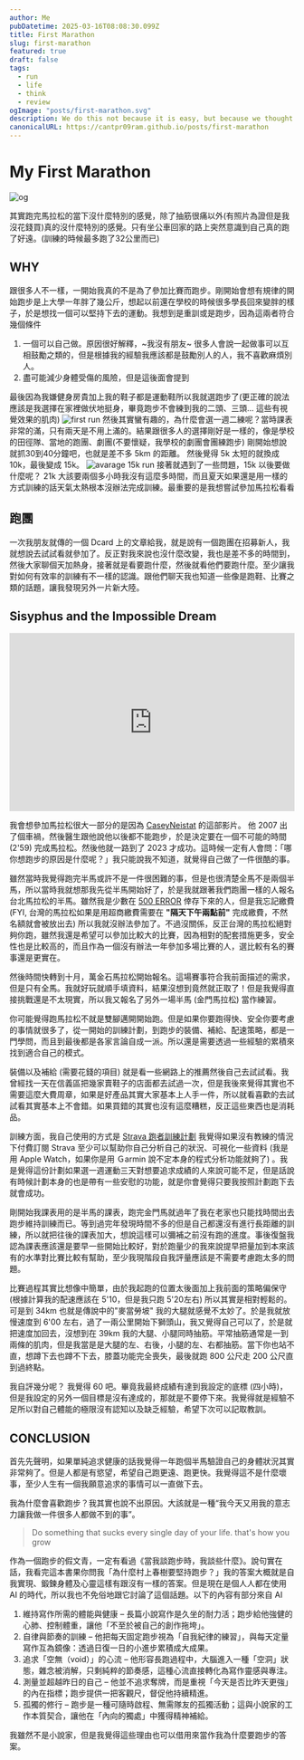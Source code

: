 ```yaml
---
author: Me
pubDatetime: 2025-03-16T08:08:30.099Z
title: First Marathon
slug: first-marathon
featured: true
draft: false
tags:
  - run
  - life
  - think
  - review
ogImage: "posts/first-marathon.svg"
description: We do this not because it is easy, but because we thought it would be easy
canonicalURL: https://cantpr09ram.github.io/posts/first-marathon
---
```


# My First Marathon

![og](./og.svg)

其實跑完馬拉松的當下沒什麼特別的感覺，除了抽筋很痛以外(有照片為證但是我沒花錢買)真的沒什麼特別的感覺。只有坐公車回家的路上突然意識到自己真的跑了好遠。(訓練的時候最多跑了32公里而已)

## WHY

跟很多人不一樣，一開始我真的不是為了參加比賽而跑步。剛開始會想有規律的開始跑步是上大學一年胖了幾公斤，想起以前還在學校的時候很多學長回來變胖的樣子，於是想找一個可以堅持下去的運動。我想到是重訓或是跑步，因為這兩者符合幾個條件

1. 一個可以自己做。原因很好解釋，~我沒有朋友~ 很多人會說一起做事可以互相鼓勵之類的，但是根據我的經驗我應該都是鼓勵別人的人，我不喜歡麻煩別人。
2. 盡可能減少身體受傷的風險，但是這後面會提到

最後因為我嫌健身房貴加上我的鞋子都是運動鞋所以我就選跑步了(更正確的說法應該是我選擇在家裡做伏地挺身，畢竟跑步不會練到我的二頭、三頭... 這些有視覺效果的肌肉)
![first run](./first.jpg)
然後其實蠻有趣的，為什麼會選一週二練呢？當時課表非常的滿，只有兩天是不用上滿的。結果跟很多人的選擇剛好是一樣的，像是學校的田徑隊、當地的跑團、劇團(不要懷疑，我學校的劇團會團練跑步) 剛開始想說就抓30到40分鐘吧，也就是差不多 5km 的距離。
然後覺得 5k 太短的就換成 10k，最後變成 15k。
![avarage 15k run](./15k.jpg)
接著就遇到了一些問題，15k 以後要做什麼呢？ 21k 大該要兩個多小時我沒有這麼多時間，而且夏天如果還是用一樣的方式訓練的話天氣太熱根本沒辦法完成訓練。最重要的是我想嘗試參加馬拉松看看

## 跑團

一次我朋友就傳的一個 Dcard 上的文章給我，就是說有一個跑團在招募新人，我就想說去試試看就參加了。反正對我來說也沒什麼改變，我也是差不多的時間到，然後大家聊個天加熱身，接著就是看要跑什麼，然後就看他們要跑什麼。至少讓我對如何有效率的訓練有不一樣的認識。跟他們聊天我也知道一些像是跑鞋、比賽之類的話題，讓我發現另外一片新大陸。

## Sisyphus and the Impossible Dream

<div style="display: flex; justify-content: center;">
  <iframe width="560" height="315" src="https://www.youtube.com/embed/9IiTdSnmS7E?si=ElC5ZmzLIMqOg9uP" title="YouTube video player" frameborder="0" allow="accelerometer; autoplay; clipboard-write; encrypted-media; gyroscope; picture-in-picture; web-share" referrerpolicy="strict-origin-when-cross-origin" allowfullscreen></iframe>
</div>

我會想參加馬拉松很大一部分的是因為 [CaseyNeistat](https://www.youtube.com/@casey) 的這部影片。 他 2007 出了個車禍，然後醫生跟他說他以後都不能跑步，於是決定要在一個不可能的時間 (2'59) 完成馬拉松。然後他就一路到了 2023 才成功。這時候一定有人會問：「哪你想跑步的原因是什麼呢？」我只能說我不知道，就覺得自己做了一件很酷的事。

雖然當時我覺得跑完半馬或許不是一件很困難的事，但是也很清楚全馬不是兩個半馬，所以當時我就想那我先從半馬開始好了，於是我就跟著我們跑團一樣的人報名台北馬拉松的半馬。雖然我是少數在 [500 ERROR](https://www.instagram.com/p/C_4gz0sTSQl/) 倖存下來的人，但是我忘記繳費 (FYI, 台灣的馬拉松如果是用超商繳費需要在 **"隔天下午兩點前"** 完成繳費，不然名額就會被放出去) 所以我就沒辦法參加了。不過沒關係，反正台灣的馬拉松絕對夠你跑，雖然我還是希望可以參加比較大的比賽，因為相對的配套措施更多，安全性也是比較高的，而且作為一個沒有辦法一年參加多場比賽的人，選比較有名的賽事還是更實在。

然後時間快轉到十月，萬金石馬拉松開始報名。這場賽事符合我前面描述的需求，但是只有全馬。我就好玩就順手填資料，結果沒想到竟然就正取了！但是我覺得直接挑戰還是不太現實，所以我又報名了另外一場半馬 (金門馬拉松) 當作練習。

你可能覺得跑馬拉松不就是雙腳邁開開始跑。但是如果你要跑得快、安全你要考慮的事情就很多了，從一開始的訓練計劃，到跑步的裝備、補給、配速策略，都是一門學問，而且到最後都是各家言論自成一派。所以還是需要透過一些經驗的累積來找到適合自己的模式。

裝備以及補給 (需要花錢的項目) 就是看一些網路上的推薦然後自己去試試看。我曾經找一天在信義區把幾家賣鞋子的店面都去試過一次，但是我後來覺得其實也不需要這麼大費周章，如果是好產品其實大家基本上人手一件，所以就看喜歡的去試試看其實基本上不會錯。如果買錯的其實也沒有這麼糟糕，反正這些東西也是消耗品。

訓練方面，我自己使用的方式是 [Strava 跑者訓練計劃](https://www.strava.com/training-plans/running) 我覺得如果沒有教練的情況下付費訂閱 Strava 至少可以幫助你自己分析自己的狀況、可視化一些資料 (我是用 Apple Watch，如果你是用 Ｇarmin 說不定本身的程式分析功能就夠了) 。我是覺得這份計劃如果選一週運動三天對想要追求成績的人來說可能不足，但是話說有時候計劃本身的也是帶有一些安慰的功能，就是你會覺得只要我按照計劃跑下去就會成功。

剛開始我課表用的是半馬的課表，跑完金門馬就過年了我在老家也只能找時間出去跑步維持訓練而已。等到過完年發現時間不多的但是自己都還沒有進行長距離的訓練，所以就把往後的課表加大，想說這樣可以彌補之前沒有跑的進度。事後復盤我認為課表應該還是要早一些開始比較好，對於跑量少的我來說提早把量加到本來該有的水準對比賽比較有幫助，至少我現階段自我評量應該是不需要考慮跑太多的問題。

比賽過程其實比想像中簡單，由於我起跑的位置太後面加上我前面的策略偏保守(根據計算我的配速應該在 5'10，但是我只跑 5'20左右) 所以其實是相對輕鬆的。可是到 34km 也就是傳說中的"麥當勞坡" 我的大腿就感覺不太妙了。於是我就放慢速度到 6'00 左右，過了一兩公里開始下獅頭山，我又覺得自己可以了，於是就把速度加回去，沒想到在 39km 我的大腿、小腿同時抽筋。平常抽筋通常是一到兩條的肌肉，但是我當是是大腿的左、右後，小腿的左、右都抽筋。當下你也站不直，想蹲下去也蹲不下去，膝蓋功能完全喪失，最後就跑 800 公尺走 200 公尺直到過終點。

我自評幾分呢？ 我覺得 60 吧。畢竟我最終成績有達到我設定的底標 (四小時)，但是我設定的另外一個目標是沒有達成的，那就是不要停下來。我覺得就是經驗不足所以對自己體能的極限沒有認知以及缺乏經驗，希望下次可以記取教訓。

## CONCLUSION

首先先聲明，如果單純追求健康的話我覺得一年跑個半馬驗證自己的身體狀況其實非常夠了。但是人都是有慾望，希望自己跑更遠、跑更快。我覺得這不是什麼壞事，至少人生有一個我願意追求的事情可以一直做下去。

我為什麼會喜歡跑步？我其實也說不出原因。大該就是一種“我今天又用我的意志力讓我做一件很多人都做不到的事”。

> Do something that sucks every single day of your life. that's how you grow

作為一個跑步的假文青，一定有看過《當我談跑步時，我談些什麼》。說句實在話，我看完這本書果你問我「為什麼村上春樹要堅持跑步？」我的答案大概就是自我實現、鍛鍊身體及心靈這樣有跟沒有一樣的答案。但是現在是個人人都在使用 AI 的時代，所以我也不免俗地跟它討論了這個話題。以下的內容有部分來自 AI

1. 維持寫作所需的體能與健康 – 長篇小說寫作是久坐的耐力活；跑步給他強健的心肺、控制體重，讓他「不至於被自己的創作拖垮」。
2. 自律與節奏的訓練 – 他把每天固定跑步視為「自我紀律的練習」，與每天定量寫作互為鏡像：透過日復一日的小進步累積成大成果。
3. 追求「空無（void）」的心流 – 他形容長跑過程中，大腦進入一種「空洞」狀態，雜念被消解，只剩純粹的節奏感，這種心流直接轉化為寫作靈感與專注。
4. 測量並超越昨日的自己 – 他並不追求奪牌，而是重視「今天是否比昨天更強」的內在指標；跑步提供一把客觀尺，督促他持續精進。
5. 孤獨的修行 – 跑步是一種可隨時啟程、無需隊友的孤獨活動；這與小說家的工作本質契合，讓他在「內向的獨處」中獲得精神補給。

我雖然不是小說家，但是我覺得這些理由也可以借用來當作我為什麼要跑步的答案。
